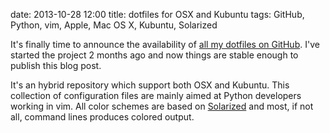 date: 2013-10-28 12:00
title: dotfiles for OSX and Kubuntu
tags: GitHub, Python, vim, Apple, Mac OS X, Kubuntu, Solarized

It's finally time to announce the availability of [all my dotfiles on
GitHub](https://github.com/kdeldycke/dotfiles). I've started the project 2 months ago and now
things are stable enough to publish this blog post.

It's an hybrid repository which support both OSX and Kubuntu. This collection of configuration
files are mainly aimed at Python developers working in vim. All color schemes are based on
[Solarized](http://ethanschoonover.com/solarized) and most, if not all, command lines produces
colored output.
